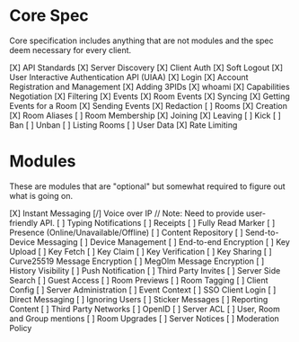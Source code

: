 # Core Spec
Core specification includes anything that are not modules and the spec deem necessary for every client.

[X] API Standards
[X] Server Discovery
[X] Client Auth
	[X] Soft Logout
	[X] User Interactive Authentication API (UIAA)
	[X] Login
	[X] Account Registration and Management
	[X] Adding 3PIDs
	[X] whoami
[X] Capabilities Negotiation
[X] Filtering
[X] Events
	[X] Room Events
	[X] Syncing
	[X] Getting Events for a Room
	[X] Sending Events
	[X] Redaction
[ ] Rooms
	[X] Creation
	[X] Room Aliases
	[ ] Room Membership
		[X] Joining
		[X] Leaving
		[ ] Kick
		[ ] Ban
		[ ] Unban
	[ ] Listing Rooms
[ ] User Data
[X] Rate Limiting

# Modules
These are modules that are "optional" but somewhat required to figure out what is going on.

[X] Instant Messaging
[/] Voice over IP
	// Note: Need to provide user-friendly API.
[ ] Typing Notifications
[ ] Receipts
[ ] Fully Read Marker
[ ] Presence (Online/Unavailable/Offline)
[ ] Content Repository
[ ] Send-to-Device Messaging
[ ] Device Management
[ ] End-to-end Encryption
	[ ] Key Upload
	[ ] Key Fetch
	[ ] Key Claim
	[ ] Key Verification
	[ ] Key Sharing
	[ ] Curve25519 Message Encryption
	[ ] MegOlm Message Encryption
[ ] History Visibility
[ ] Push Notification
[ ] Third Party Invites
[ ] Server Side Search
[ ] Guest Access
[ ] Room Previews
[ ] Room Tagging
[ ] Client Config
[ ] Server Administration
[ ] Event Context
[ ] SSO Client Login
[ ] Direct Messaging
[ ] Ignoring Users
[ ] Sticker Messages
[ ] Reporting Content
[ ] Third Party Networks
[ ] OpenID
[ ] Server ACL
[ ] User, Room and Group mentions
[ ] Room Upgrades
[ ] Server Notices
[ ] Moderation Policy
